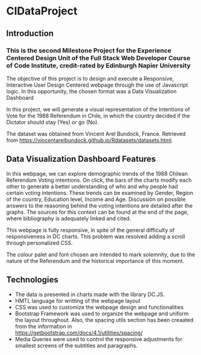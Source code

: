 # CIDataProject

## Introduction

### This is the second Milestone Project for the Experience Centered Design Unit of the Full Stack Web Developer Course of Code Institute, credit-rated by Edinburgh Napier University
The objective of this project is to design and execute a Responsive, Interactive User Design Centered webpage through the use of Javascript logic. In this opportunity, the chosen format was a Data Visualization Dashboard


In this project, we will generate a visual representation of the Intentions of Vote for the 1988 Referendum in Chile, in which the country decided if the Dictator should stay (Yes) or go (No). 

The dataset was obtained from Vincent Arel Bundock, France. Retrieved from https://vincentarelbundock.github.io/Rdatasets/datasets.html. 


## Data Visualization Dashboard Features

In this webpage, we can explore demographic trends of the 1988 Chilean Referendum Voting intentions. On click, the bars of the charts modify each other to generate a better understanding of who and why people had certain voting intentions. These trends can be examined by Gender, Region of the country, Education level, Income and Age. 
Discussion on possible answers to the reasoning behind the voting intentions are detailed after the graphs. The sources for this context can be found at the end of the page, where bibliography is adequately linked and cited.

This webpage is fully responsive, in spite of the general difficulty of responsiveness in DC charts. This problem was resolved adding a scroll through personalized CSS.

The colour palet and font chosen are intended to mark solemnity, due to the nature of the Referendum and the historical importance of this moment.


## Technologies

- The data is presented in charts made with the library DC.JS. 
- HMTL language for writting of the webpage layout
- CSS was used to customize the webpage design and functionalities
- Bootstrap Framework was used to organize the webpage and uniform the layout throughout. Also, the spacing utils section has been creaated from the information in https://getbootstrap.com/docs/4.1/utilities/spacing/
- Media Queries were used to control the responsive adjustments for smallest screens of the subtitles and paragraphs.
